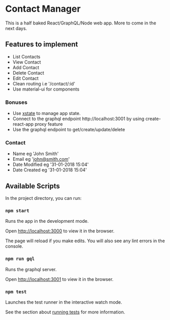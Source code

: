 # Contact Manager

This is a half baked React/GraphQL/Node web app. More to come in the next days.

## Features to implement

- List Contacts
- View Contact
- Add Contact
- Delete Contact
- Edit Contact
- Clean routing i.e '/contact/:id'
- Use material-ui for components

### Bonuses

- Use [xstate](https://xstate.js.org/docs) to manage app state.
- Connect to the graphql endpoint http://localhost:3001 by using create-react-app proxy feature
- Use the graphql endpoint to get/create/update/delete

### Contact

- Name eg 'John Smith'
- Email eg 'john@smith.com'
- Date Modified eg '31-01-2018 15:04'
- Date Created eg '31-01-2018 15:04'

## Available Scripts

In the project directory, you can run:

### `npm start`

Runs the app in the development mode.

Open [http://localhost:3000](http://localhost:3000) to view it in the browser.

The page will reload if you make edits.
You will also see any lint errors in the console.

### `npm run gql`

Runs the graphql server.

Open [http://localhost:3001](http://localhost:3001) to view it in the browser.

### `npm test`

Launches the test runner in the interactive watch mode.

See the section about [running tests](https://facebook.github.io/create-react-app/docs/running-tests) for more information.
